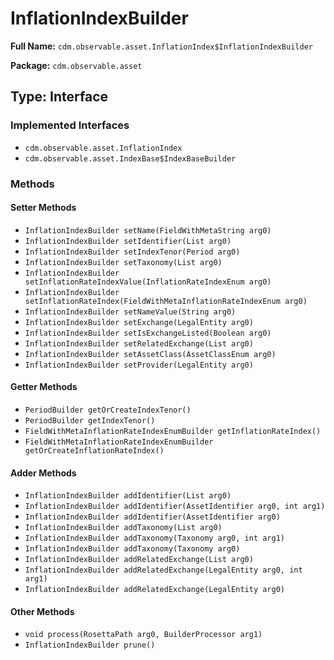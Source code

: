 # InflationIndexBuilder

**Full Name:** `cdm.observable.asset.InflationIndex$InflationIndexBuilder`

**Package:** `cdm.observable.asset`

## Type: Interface

### Implemented Interfaces

- `cdm.observable.asset.InflationIndex`
- `cdm.observable.asset.IndexBase$IndexBaseBuilder`

### Methods

#### Setter Methods

- `InflationIndexBuilder setName(FieldWithMetaString arg0)`
- `InflationIndexBuilder setIdentifier(List arg0)`
- `InflationIndexBuilder setIndexTenor(Period arg0)`
- `InflationIndexBuilder setTaxonomy(List arg0)`
- `InflationIndexBuilder setInflationRateIndexValue(InflationRateIndexEnum arg0)`
- `InflationIndexBuilder setInflationRateIndex(FieldWithMetaInflationRateIndexEnum arg0)`
- `InflationIndexBuilder setNameValue(String arg0)`
- `InflationIndexBuilder setExchange(LegalEntity arg0)`
- `InflationIndexBuilder setIsExchangeListed(Boolean arg0)`
- `InflationIndexBuilder setRelatedExchange(List arg0)`
- `InflationIndexBuilder setAssetClass(AssetClassEnum arg0)`
- `InflationIndexBuilder setProvider(LegalEntity arg0)`

#### Getter Methods

- `PeriodBuilder getOrCreateIndexTenor()`
- `PeriodBuilder getIndexTenor()`
- `FieldWithMetaInflationRateIndexEnumBuilder getInflationRateIndex()`
- `FieldWithMetaInflationRateIndexEnumBuilder getOrCreateInflationRateIndex()`

#### Adder Methods

- `InflationIndexBuilder addIdentifier(List arg0)`
- `InflationIndexBuilder addIdentifier(AssetIdentifier arg0, int arg1)`
- `InflationIndexBuilder addIdentifier(AssetIdentifier arg0)`
- `InflationIndexBuilder addTaxonomy(List arg0)`
- `InflationIndexBuilder addTaxonomy(Taxonomy arg0, int arg1)`
- `InflationIndexBuilder addTaxonomy(Taxonomy arg0)`
- `InflationIndexBuilder addRelatedExchange(List arg0)`
- `InflationIndexBuilder addRelatedExchange(LegalEntity arg0, int arg1)`
- `InflationIndexBuilder addRelatedExchange(LegalEntity arg0)`

#### Other Methods

- `void process(RosettaPath arg0, BuilderProcessor arg1)`
- `InflationIndexBuilder prune()`


